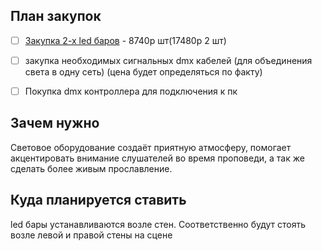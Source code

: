 ## План закупок
- [ ] [Закупка 2-х led баров](https://ozon.ru/t/Q1u2KAb) - 8740р шт(17480р 2 шт)
- [ ] закупка необходимых сигнальных dmx кабелей (для объединения света в одну сеть) (цена будет определяться по факту)
- [ ] Покупка dmx контроллера для подключения к пк


## Зачем нужно
Световое оборудование создаёт приятную атмосферу, помогает акцентировать внимание слушателей во время проповеди, а так же сделать более живым прославление.


## Куда планируется ставить
led бары устанавливаются возле стен. Соответственно будут стоять возле левой и правой стены на сцене